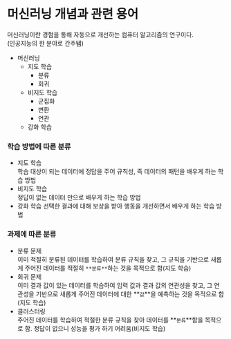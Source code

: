 # 머신러닝 개념과 관련 용어

머신러닝이란 경험을 통해 자동으로 개선하는 컴퓨터 알고리즘의 연구이다.  
(인공지능의 한 분야로 간주됌)  

- 머신러닝
    - 지도 학습
        - 분류
        - 회귀
    - 비지도 학습
        - 군집화
        - 변환
        - 연관
    - 강화 학습

### 학습 방법에 따른 분류

- 지도 학습  
학습 대상이 되는 데이터에 정답을 주어 규칙성, 즉 데이터의 패턴을 배우게 하는 학습 방법
- 비지도 학습  
정답이 없는 데이터 만으로 배우게 하는 학습 방법
- 강화 학습
선택한 결과에 대해 보상을 받아 행동을 개선하면서 배우게 하는 학습 방법

### 과제에 따른 분류

- 분류 문제  
이미 적절히 분류된 데이터를 학습하여 분류 규칙을 찾고, 그 규칙을 기반으로 새롭게 주어진 데이터를 적절히 `**분류**`하는 것을 목적으로 함(지도 학습)
- 회귀 문제  
이미 결과 값이 있는 데이터를 학습하여 입력 값과 결과 값의 연관성을 찾고, 그 연관성을 기반으로 새롭게 주어진 데이터에 대한 **`값`**을 예측하는 것을 목적으로 함(지도 학습)
- 클러스터링  
주어진 데이터를 학습하여 적절한 분류 규칙을 찾아 데이터를 **`분류`**함을 목적으로 함. 정답이 없으니 성능을 평가 하기 어려움(비지도 학습)